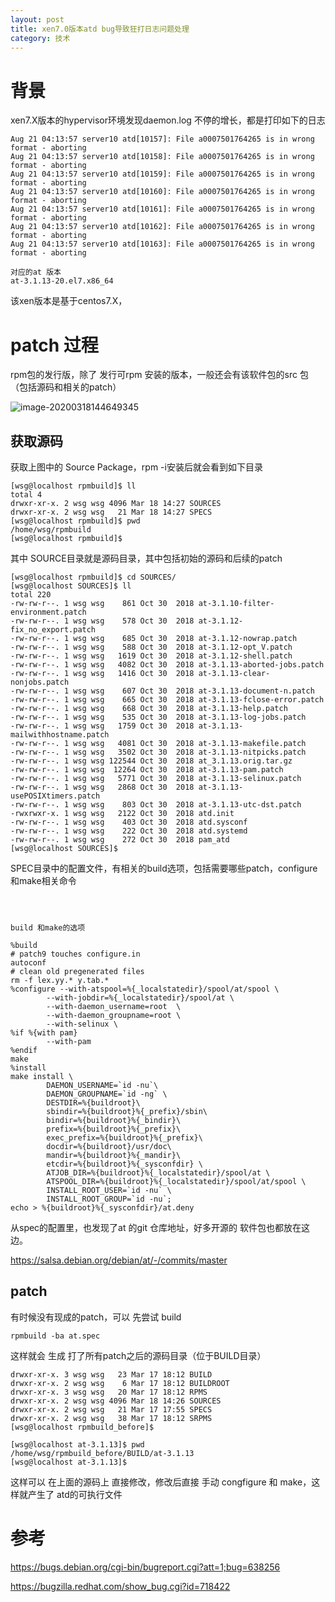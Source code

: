 ```yaml
---
layout: post
title: xen7.0版本atd bug导致狂打日志问题处理
category: 技术
---
```



# 背景



xen7.X版本的hypervisor环境发现daemon.log 不停的增长，都是打印如下的日志

```
Aug 21 04:13:57 server10 atd[10157]: File a0007501764265 is in wrong format - aborting
Aug 21 04:13:57 server10 atd[10158]: File a0007501764265 is in wrong format - aborting
Aug 21 04:13:57 server10 atd[10159]: File a0007501764265 is in wrong format - aborting
Aug 21 04:13:57 server10 atd[10160]: File a0007501764265 is in wrong format - aborting
Aug 21 04:13:57 server10 atd[10161]: File a0007501764265 is in wrong format - aborting
Aug 21 04:13:57 server10 atd[10162]: File a0007501764265 is in wrong format - aborting
Aug 21 04:13:57 server10 atd[10163]: File a0007501764265 is in wrong format - aborting

对应的at 版本
at-3.1.13-20.el7.x86_64

```

该xen版本是基于centos7.X，





# patch 过程

rpm包的发行版，除了 发行可rpm 安装的版本，一般还会有该软件包的src 包（包括源码和相关的patch）

![image-20200318144649345](../img/rpm-patch-build/rpm-source.png)



## 获取源码

获取上图中的 Source Package，rpm -i安装后就会看到如下目录

```
[wsg@localhost rpmbuild]$ ll
total 4
drwxr-xr-x. 2 wsg wsg 4096 Mar 18 14:27 SOURCES
drwxr-xr-x. 2 wsg wsg   21 Mar 18 14:27 SPECS
[wsg@localhost rpmbuild]$ pwd
/home/wsg/rpmbuild
[wsg@localhost rpmbuild]$ 

```

其中 SOURCE目录就是源码目录，其中包括初始的源码和后续的patch

```
[wsg@localhost rpmbuild]$ cd SOURCES/
[wsg@localhost SOURCES]$ ll
total 220
-rw-rw-r--. 1 wsg wsg    861 Oct 30  2018 at-3.1.10-filter-environment.patch
-rw-rw-r--. 1 wsg wsg    578 Oct 30  2018 at-3.1.12-fix_no_export.patch
-rw-rw-r--. 1 wsg wsg    685 Oct 30  2018 at-3.1.12-nowrap.patch
-rw-rw-r--. 1 wsg wsg    588 Oct 30  2018 at-3.1.12-opt_V.patch
-rw-rw-r--. 1 wsg wsg   1619 Oct 30  2018 at-3.1.12-shell.patch
-rw-rw-r--. 1 wsg wsg   4082 Oct 30  2018 at-3.1.13-aborted-jobs.patch
-rw-rw-r--. 1 wsg wsg   1416 Oct 30  2018 at-3.1.13-clear-nonjobs.patch
-rw-rw-r--. 1 wsg wsg    607 Oct 30  2018 at-3.1.13-document-n.patch
-rw-rw-r--. 1 wsg wsg    665 Oct 30  2018 at-3.1.13-fclose-error.patch
-rw-rw-r--. 1 wsg wsg    668 Oct 30  2018 at-3.1.13-help.patch
-rw-rw-r--. 1 wsg wsg    535 Oct 30  2018 at-3.1.13-log-jobs.patch
-rw-rw-r--. 1 wsg wsg   1759 Oct 30  2018 at-3.1.13-mailwithhostname.patch
-rw-rw-r--. 1 wsg wsg   4081 Oct 30  2018 at-3.1.13-makefile.patch
-rw-rw-r--. 1 wsg wsg   3502 Oct 30  2018 at-3.1.13-nitpicks.patch
-rw-rw-r--. 1 wsg wsg 122544 Oct 30  2018 at_3.1.13.orig.tar.gz
-rw-rw-r--. 1 wsg wsg  12264 Oct 30  2018 at-3.1.13-pam.patch
-rw-rw-r--. 1 wsg wsg   5771 Oct 30  2018 at-3.1.13-selinux.patch
-rw-rw-r--. 1 wsg wsg   2868 Oct 30  2018 at-3.1.13-usePOSIXtimers.patch
-rw-rw-r--. 1 wsg wsg    803 Oct 30  2018 at-3.1.13-utc-dst.patch
-rwxrwxr-x. 1 wsg wsg   2122 Oct 30  2018 atd.init
-rw-rw-r--. 1 wsg wsg    403 Oct 30  2018 atd.sysconf
-rw-rw-r--. 1 wsg wsg    222 Oct 30  2018 atd.systemd
-rw-rw-r--. 1 wsg wsg    272 Oct 30  2018 pam_atd
[wsg@localhost SOURCES]$ 

```

SPEC目录中的配置文件，有相关的build选项，包括需要哪些patch，configure 和make相关命令

```



build 和make的选项

%build
# patch9 touches configure.in
autoconf
# clean old pregenerated files
rm -f lex.yy.* y.tab.*
%configure --with-atspool=%{_localstatedir}/spool/at/spool \
        --with-jobdir=%{_localstatedir}/spool/at \
        --with-daemon_username=root  \
        --with-daemon_groupname=root \
        --with-selinux \
%if %{with pam}
        --with-pam
%endif
make
%install
make install \
        DAEMON_USERNAME=`id -nu`\
        DAEMON_GROUPNAME=`id -ng` \
        DESTDIR=%{buildroot}\
        sbindir=%{buildroot}%{_prefix}/sbin\
        bindir=%{buildroot}%{_bindir}\
        prefix=%{buildroot}%{_prefix}\
        exec_prefix=%{buildroot}%{_prefix}\
        docdir=%{buildroot}/usr/doc\
        mandir=%{buildroot}%{_mandir}\
        etcdir=%{buildroot}%{_sysconfdir} \
        ATJOB_DIR=%{buildroot}%{_localstatedir}/spool/at \
        ATSPOOL_DIR=%{buildroot}%{_localstatedir}/spool/at/spool \
        INSTALL_ROOT_USER=`id -nu` \
        INSTALL_ROOT_GROUP=`id -nu`;
echo > %{buildroot}%{_sysconfdir}/at.deny

```



从spec的配置里，也发现了at 的git 仓库地址，好多开源的 软件包也都放在这边。

https://salsa.debian.org/debian/at/-/commits/master





## patch

有时候没有现成的patch，可以 先尝试 build

```
rpmbuild -ba at.spec
```

这样就会 生成 打了所有patch之后的源码目录（位于BUILD目录）

```
drwxr-xr-x. 3 wsg wsg   23 Mar 17 18:12 BUILD
drwxr-xr-x. 2 wsg wsg    6 Mar 17 18:12 BUILDROOT
drwxr-xr-x. 3 wsg wsg   20 Mar 17 18:12 RPMS
drwxr-xr-x. 2 wsg wsg 4096 Mar 18 14:26 SOURCES
drwxr-xr-x. 2 wsg wsg   21 Mar 17 17:55 SPECS
drwxr-xr-x. 2 wsg wsg   38 Mar 17 18:12 SRPMS
[wsg@localhost rpmbuild_before]$ 

[wsg@localhost at-3.1.13]$ pwd
/home/wsg/rpmbuild_before/BUILD/at-3.1.13
[wsg@localhost at-3.1.13]$ 

```

这样可以 在上面的源码上 直接修改，修改后直接 手动 congfigure 和 make，这样就产生了 atd的可执行文件





# 参考

https://bugs.debian.org/cgi-bin/bugreport.cgi?att=1;bug=638256

https://bugzilla.redhat.com/show_bug.cgi?id=718422





